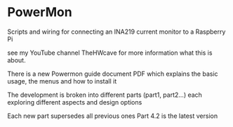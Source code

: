 # PowerMon
Scripts and wiring for connecting an INA219 current monitor to a Raspberry Pi

see my YouTube channel TheHWcave for more information what this is about. 

There is a new Powermon guide document PDF which explains the basic usage, the menus
and how to install it

The development is broken into different parts (part1, part2...) each exploring 
different aspects and design options

Each new part supersedes all previous ones Part 4.2 is the latest version


